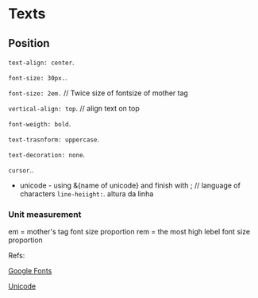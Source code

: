 # Texts

## Position

`text-align: center`.

`font-size: 30px.`.

`font-size: 2em.` // Twice size of fontsize of mother tag

`vertical-align: top`. // align text on top

`font-weigth: bold`.

`text-trasnform: uppercase`.

`text-decoration: none`.

`cursor`..

- unicode - using &{name of unicode} and finish with ; // language of characters
  `line-heiight:`. altura da linha

### Unit measurement

em = mother's tag font size proportion
rem = the most high lebel font size proportion

Refs:

[Google Fonts](fonts.google.com)

[Unicode](unicodetable.com)
